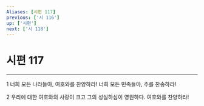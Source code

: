 ```yaml
---
Aliases: [시편 117]
previous: ['시 116']
up: ['시편']
next: ['시 118']
---
```

# 시편 117

***


1 너희 모든 나라들아, 여호와를 찬양하라! 너희 모든 민족들아, 주를 찬송하라! 

2 우리에 대한 여호와의 사랑이 크고 그의 성실하심이 영원하다. 여호와를 찬양하라!
